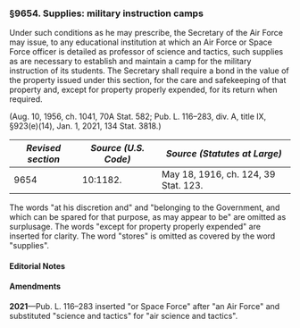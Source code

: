 ### §9654. Supplies: military instruction camps ###

Under such conditions as he may prescribe, the Secretary of the Air Force may issue, to any educational institution at which an Air Force or Space Force officer is detailed as professor of science and tactics, such supplies as are necessary to establish and maintain a camp for the military instruction of its students. The Secretary shall require a bond in the value of the property issued under this section, for the care and safekeeping of that property and, except for property properly expended, for its return when required.

(Aug. 10, 1956, ch. 1041, 70A Stat. 582; Pub. L. 116–283, div. A, title IX, §923(e)(14), Jan. 1, 2021, 134 Stat. 3818.)

|*Revised section*|*Source (U.S. Code)*|    *Source (Statutes at Large)*    |
|-----------------|--------------------|------------------------------------|
|      9654       |      10:1182.      |May 18, 1916, ch. 124, 39 Stat. 123.|

The words "at his discretion and" and "belonging to the Government, and which can be spared for that purpose, as may appear to be" are omitted as surplusage. The words "except for property properly expended" are inserted for clarity. The word "stores" is omitted as covered by the word "supplies".

#### **Editorial Notes** ####

#### Amendments ####

**2021**—Pub. L. 116–283 inserted "or Space Force" after "an Air Force" and substituted "science and tactics" for "air science and tactics".